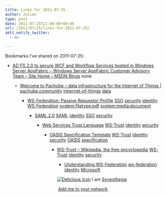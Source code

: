 ```yaml
---
title: Links for 2011-07-25
author: Julian
type: post
date: 2011-07-25T21:00:00+00:00
url: /2011/07/25/links-for-2011-07-25/
aktt_notify_twitter:
  - no

---
```

Bookmarks I&#8217;ve shared on 2011-07-25:

  * [AD FS 2.0 to secure WCF and Workflow Services hosted in Windows Server AppFabric &#8211; Windows Server AppFabric Customer Advisory Team &#8211; Site Home &#8211; MSDN Blogs][1] 
    none</li> 
    
      * [Welcome to Pachube &#8211; data infrastructure for the Internet of Things | pachube.community][2] 
        [intwrnet-of-things][3] [data][4] </li> 
        
          * [WS-Federation: Passive Requestor Profile][5] 
            [SSO][6] [security][7] [identity][8] [WS-Federation][9] [system:filetype:pdf][10] [system:media:document][11] </li> 
            
              * [SAML 2.0][12] 
                [SAML][13] [identity][8] [SSO][6] [security][7] </li> 
                
                  * [Web Services Trust Language][14] 
                    [WS-Trust][15] [identity][8] [security][7] </li> 
                    
                      * [OASIS Specification Template][16] 
                        [WS-Trust][15] [identity][8] [security][7] [OASIS][17] [specification][18] </li> 
                        
                          * [WS-Trust &#8211; Wikipedia, the free encyclopedia][19] 
                            [WS-Trust][15] [identity][8] [security][7] </li> 
                            
                              * [Understanding WS-Federation][20] 
                                [ws-federation][21] [identity][8] [Microsoft][22] </li> </ul> 
                                
                                <p class="deliciouslink">
                                  <a href="https://del.icio.us/synesthesia" title="See all my bookmarks on del.icio.us"><img src="https://www.synesthesia.co.uk/images/deliciousicon.jpg" alt="Delicious icon" /></a>&nbsp;I am <a href="https://del.icio.us/synesthesia" title="See all my bookmarks on del.icio.us">Synesthesia</a>
                                </p>
                                
                                <p class="deliciouslink">
                                  <a href="https://del.icio.us/network?add=synesthesia" title="Add me to your del.icio.us network"><img src="https://www.synesthesia.co.uk/images/add.gif" alt="" /></a>&nbsp;<a href="https://del.icio.us/network?add=synesthesia" title="Add me to your del.icio.us network">Add me to your network</a>
                                </p>

 [1]: https://blogs.msdn.com/b/appfabriccat/archive/2010/12/14/ad-fs-2-0-to-secure-wcf-and-workflow-services-hosted-in-windows-server-appfabric.aspx
 [2]: https://community.pachube.com/about
 [3]: https://www.delicious.com/synesthesia/intwrnet-of-things
 [4]: https://www.delicious.com/synesthesia/data
 [5]: https://download.boulder.ibm.com/ibmdl/pub/software/dw/specs/ws-fedpass/ws-fedpass.pdf
 [6]: https://www.delicious.com/synesthesia/SSO
 [7]: https://www.delicious.com/synesthesia/security
 [8]: https://www.delicious.com/synesthesia/identity
 [9]: https://www.delicious.com/synesthesia/WS-Federation
 [10]: https://www.delicious.com/synesthesia/system%3Afiletype%3Apdf
 [11]: https://www.delicious.com/synesthesia/system%3Amedia%3Adocument
 [12]: https://en.wikipedia.org/wiki/SAML_2.0
 [13]: https://www.delicious.com/synesthesia/SAML
 [14]: https://www.ibm.com/developerworks/library/specification/ws-trust
 [15]: https://www.delicious.com/synesthesia/WS-Trust
 [16]: https://docs.oasis-open.org/ws-sx/ws-trust/v1.4/ws-trust.html
 [17]: https://www.delicious.com/synesthesia/OASIS
 [18]: https://www.delicious.com/synesthesia/specification
 [19]: https://en.wikipedia.org/wiki/WS-Trust
 [20]: https://msdn.microsoft.com/en-us/library/bb498017.aspx
 [21]: https://www.delicious.com/synesthesia/ws-federation
 [22]: https://www.delicious.com/synesthesia/Microsoft